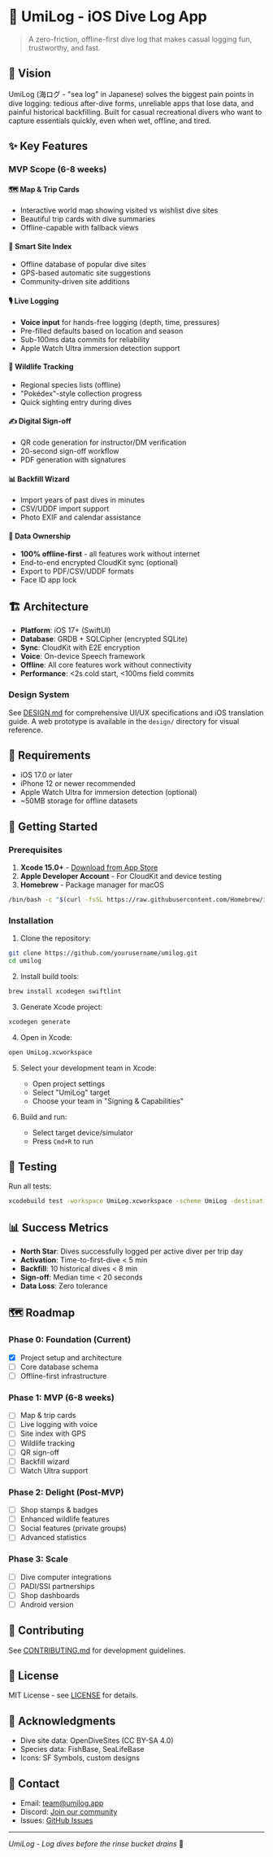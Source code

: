 # 🌊 UmiLog - iOS Dive Log App

> A zero-friction, offline-first dive log that makes casual logging fun, trustworthy, and fast.

## 🎯 Vision

UmiLog (海ログ - "sea log" in Japanese) solves the biggest pain points in dive logging: tedious after-dive forms, unreliable apps that lose data, and painful historical backfilling. Built for casual recreational divers who want to capture essentials quickly, even when wet, offline, and tired.

## ✨ Key Features

### MVP Scope (6-8 weeks)

#### 🗺️ Map & Trip Cards
- Interactive world map showing visited vs wishlist dive sites
- Beautiful trip cards with dive summaries
- Offline-capable with fallback views

#### 📍 Smart Site Index
- Offline database of popular dive sites
- GPS-based automatic site suggestions
- Community-driven site additions

#### 🎙️ Live Logging
- **Voice input** for hands-free logging (depth, time, pressures)
- Pre-filled defaults based on location and season
- Sub-100ms data commits for reliability
- Apple Watch Ultra immersion detection support

#### 🐠 Wildlife Tracking
- Regional species lists (offline)
- "Pokédex"-style collection progress
- Quick sighting entry during dives

#### ✍️ Digital Sign-off
- QR code generation for instructor/DM verification
- 20-second sign-off workflow
- PDF generation with signatures

#### 📊 Backfill Wizard
- Import years of past dives in minutes
- CSV/UDDF import support
- Photo EXIF and calendar assistance

#### 🔐 Data Ownership
- **100% offline-first** - all features work without internet
- End-to-end encrypted CloudKit sync (optional)
- Export to PDF/CSV/UDDF formats
- Face ID app lock

## 🏗️ Architecture

- **Platform**: iOS 17+ (SwiftUI)
- **Database**: GRDB + SQLCipher (encrypted SQLite)
- **Sync**: CloudKit with E2E encryption
- **Voice**: On-device Speech framework
- **Offline**: All core features work without connectivity
- **Performance**: <2s cold start, <100ms field commits

### Design System
See [DESIGN.md](DESIGN.md) for comprehensive UI/UX specifications and iOS translation guide. A web prototype is available in the `design/` directory for visual reference.

## 📱 Requirements

- iOS 17.0 or later
- iPhone 12 or newer recommended
- Apple Watch Ultra for immersion detection (optional)
- ~50MB storage for offline datasets

## 🚀 Getting Started

### Prerequisites

1. **Xcode 15.0+** - [Download from App Store](https://apps.apple.com/app/xcode/id497799835)
2. **Apple Developer Account** - For CloudKit and device testing
3. **Homebrew** - Package manager for macOS
```bash
/bin/bash -c "$(curl -fsSL https://raw.githubusercontent.com/Homebrew/install/HEAD/install.sh)"
```

### Installation

1. Clone the repository:
```bash
git clone https://github.com/yourusername/umilog.git
cd umilog
```

2. Install build tools:
```bash
brew install xcodegen swiftlint
```

3. Generate Xcode project:
```bash
xcodegen generate
```

4. Open in Xcode:
```bash
open UmiLog.xcworkspace
```

5. Select your development team in Xcode:
   - Open project settings
   - Select "UmiLog" target
   - Choose your team in "Signing & Capabilities"

6. Build and run:
   - Select target device/simulator
   - Press `Cmd+R` to run

## 🧪 Testing

Run all tests:
```bash
xcodebuild test -workspace UmiLog.xcworkspace -scheme UmiLog -destination 'platform=iOS Simulator,name=iPhone 15 Pro'
```

## 📊 Success Metrics

- **North Star**: Dives successfully logged per active diver per trip day
- **Activation**: Time-to-first-dive < 5 min
- **Backfill**: 10 historical dives < 8 min
- **Sign-off**: Median time < 20 seconds
- **Data Loss**: Zero tolerance

## 🗺️ Roadmap

### Phase 0: Foundation (Current)
- [x] Project setup and architecture
- [ ] Core database schema
- [ ] Offline-first infrastructure

### Phase 1: MVP (6-8 weeks)
- [ ] Map & trip cards
- [ ] Live logging with voice
- [ ] Site index with GPS
- [ ] Wildlife tracking
- [ ] QR sign-off
- [ ] Backfill wizard
- [ ] Watch Ultra support

### Phase 2: Delight (Post-MVP)
- [ ] Shop stamps & badges
- [ ] Enhanced wildlife features
- [ ] Social features (private groups)
- [ ] Advanced statistics

### Phase 3: Scale
- [ ] Dive computer integrations
- [ ] PADI/SSI partnerships
- [ ] Shop dashboards
- [ ] Android version

## 🤝 Contributing

See [CONTRIBUTING.md](CONTRIBUTING.md) for development guidelines.

## 📄 License

MIT License - see [LICENSE](LICENSE) for details.

## 🙏 Acknowledgments

- Dive site data: OpenDiveSites (CC BY-SA 4.0)
- Species data: FishBase, SeaLifeBase
- Icons: SF Symbols, custom designs

## 📧 Contact

- Email: team@umilog.app
- Discord: [Join our community](https://discord.gg/umilog)
- Issues: [GitHub Issues](https://github.com/yourusername/umilog/issues)

---

*UmiLog - Log dives before the rinse bucket drains* 🤿